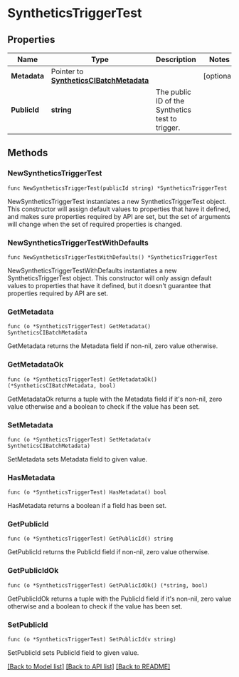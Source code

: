 # SyntheticsTriggerTest

## Properties

Name | Type | Description | Notes
---- | ---- | ----------- | ------
**Metadata** | Pointer to [**SyntheticsCIBatchMetadata**](SyntheticsCIBatchMetadata.md) |  | [optional] 
**PublicId** | **string** | The public ID of the Synthetics test to trigger. | 

## Methods

### NewSyntheticsTriggerTest

`func NewSyntheticsTriggerTest(publicId string) *SyntheticsTriggerTest`

NewSyntheticsTriggerTest instantiates a new SyntheticsTriggerTest object.
This constructor will assign default values to properties that have it defined,
and makes sure properties required by API are set, but the set of arguments
will change when the set of required properties is changed.

### NewSyntheticsTriggerTestWithDefaults

`func NewSyntheticsTriggerTestWithDefaults() *SyntheticsTriggerTest`

NewSyntheticsTriggerTestWithDefaults instantiates a new SyntheticsTriggerTest object.
This constructor will only assign default values to properties that have it defined,
but it doesn't guarantee that properties required by API are set.

### GetMetadata

`func (o *SyntheticsTriggerTest) GetMetadata() SyntheticsCIBatchMetadata`

GetMetadata returns the Metadata field if non-nil, zero value otherwise.

### GetMetadataOk

`func (o *SyntheticsTriggerTest) GetMetadataOk() (*SyntheticsCIBatchMetadata, bool)`

GetMetadataOk returns a tuple with the Metadata field if it's non-nil, zero value otherwise
and a boolean to check if the value has been set.

### SetMetadata

`func (o *SyntheticsTriggerTest) SetMetadata(v SyntheticsCIBatchMetadata)`

SetMetadata sets Metadata field to given value.

### HasMetadata

`func (o *SyntheticsTriggerTest) HasMetadata() bool`

HasMetadata returns a boolean if a field has been set.

### GetPublicId

`func (o *SyntheticsTriggerTest) GetPublicId() string`

GetPublicId returns the PublicId field if non-nil, zero value otherwise.

### GetPublicIdOk

`func (o *SyntheticsTriggerTest) GetPublicIdOk() (*string, bool)`

GetPublicIdOk returns a tuple with the PublicId field if it's non-nil, zero value otherwise
and a boolean to check if the value has been set.

### SetPublicId

`func (o *SyntheticsTriggerTest) SetPublicId(v string)`

SetPublicId sets PublicId field to given value.



[[Back to Model list]](../README.md#documentation-for-models) [[Back to API list]](../README.md#documentation-for-api-endpoints) [[Back to README]](../README.md)


